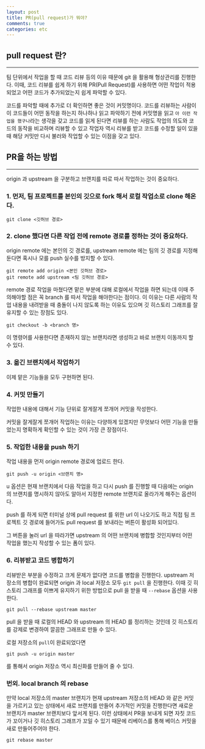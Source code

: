 ```yaml
---
layout: post
title: PR(pull request)가 뭐야?
comments: true
categories: etc
---
```


## pull request 란?

---

팀 단위에서 작업을 할 때 코드 리뷰 등의 이유 때문에 git 을 활용해 형상관리를 진행한다.
이때, 코드 리뷰를 쉽게 하기 위해 PR(Pull Request)를 사용하면 어떤 작업이 적용되었고
어떤 코드가 추가되었는지 쉽게 파악할 수 있다.

코드를 파악할 때에 추가로 더 확인하면 좋은 것이 커밋명이다.
코드를 리뷰하는 사람이 이 코드들이 어떤 동작을 하는지 하나하나 읽고 파악하기 전에
커밋명을 읽고 `아 이런 작업을 했구나`라는 생각을 갖고 코드를 읽게 된다면
리뷰를 하는 사람도 작업의 의도와 코드의 동작을 비교하며 리뷰할 수 있고
작업자 역시 리뷰를 받고 코드를 수정할 일이 있을 때 해당 커밋만 다시 불러와 작업할 수 있는 이점을 갖고 있다.

## PR을 하는 방법

---

origin 과 upstream 을 구분하고 브랜치를 따로 따서 작업하는 것이 중요하다.

### 1. 먼저, 팀 프로젝트를 본인의 깃으로 fork 해서 로컬 작업소로 clone 해온다.

```
git clone <깃허브 경로>
```

### 2. clone 했다면 다른 작업 전에 remote 경로를 정하는 것이 중요하다.

origin remote 에는 본인의 깃 경로를, upstream remote 에는 팀의 깃 경로를 지정해둔다면
혹시나 모를 push 실수를 방지할 수 있다.

```
git remote add origin <본인 깃허브 경로>
git remote add upstream <팀 깃허브 경로>
```

remote 경로 작업을 마쳤다면 맡은 부분에 대해 로컬에서 작업을 하면 되는데 이때 주의해야할 점은
꼭 branch 를 따서 작업을 해야한다는 점이다.
이 이유는 다른 사람의 작업 내용을 내려받을 때 충돌이 나지 않도록 하는 이유도 있으며
깃 히스토리 그래프를 잘 유지할 수 있는 장점도 있다.

```
git checkout -b <branch 명>
```

이 명령어를 사용한다면 존재하지 않는 브랜치라면 생성하고 바로 브랜치 이동까지 할 수 있다.

### 3. 옮긴 브랜치에서 작업하기

이제 맡은 기능들을 모두 구현하면 된다.

### 4. 커밋 만들기

작업한 내용에 대해서 기능 단위로 잘게잘게 쪼개어 커밋을 작성한다.

커밋을 잘게잘게 쪼개어 작업하는 이유는 다양하게 있겠지만 무엇보다 어떤 기능을 만들었는지 명확하게
확인할 수 있는 것이 가장 큰 장점이다.

### 5. 작업한 내용을 push 하기

작업 내용을 먼저 origin remote 경로에 업로드 한다.

```
git push -u origin <브랜치 명>
```

u 옵션은 현재 브랜치에서 다음 작업을 하고 다시 push 를 진행할 때 다음에는 origin 의 브랜치를 명시하지 않아도
알아서 지정한 remote 브랜치로 올라가게 해주는 옵션이다.

push 를 하게 되면 터미널 상에 pull request 를 위한 url 이 나오기도 하고 직접 팀 프로젝트 깃 경로에 들어가도
pull request 를 보내라는 버튼이 활성화 되어있다.

그 버튼을 눌러 url 을 따라가면 upstream 의 어떤 브랜치에 병합할 것인지부터 어떤 작업을 했는지
작성할 수 있는 폼이 있다.

### 6. 리뷰받고 코드 병합하기

리뷰받은 부분을 수정하고 크게 문제가 없다면 코드를 병합을 진행한다.
upstream 저장소의 병합이 완료되면 origin 과 local 저장소 모두 `git pull` 을 진행한다.
이때 깃 히스토리 그래프를 이쁘게 유지하기 위한 방법으로 pull 을 받을 때 `--rebase` 옵션을 사용한다.

```
git pull --rebase upstream master
```

pull 을 받을 때 로컬의 HEAD 와 upstream 의 HEAD 를 정리하는 것인데 깃 히스토리를 강제로 변경하여
깔끔한 그래프로 만들 수 있다.

로컬 저장소의 `pull`이 완료되었다면

```
git push -u origin master
```

를 통해서 origin 저장소 역시 최신화를 만들어 줄 수 있다.

### 번외. local branch 의 rebase

만약 local 저장소의 master 브랜치가 현재 upstream 저장소의 HEAD 와 같은 커밋을 가르키고 있는 상태에서
새로 브랜치를 만들어 추가적인 커밋을 진행한다면 새로운 브랜치가 master 브랜치보다 앞서게 된다.
이런 상태에서 PR을 보내게 되면 자칫 코드가 꼬이거나 깃 히스토리 그래프가 꼬일 수 있기 때문에 리베이스를 통해
베이스 커밋을 새로 만들어주어야 한다.

```
git rebase master
```
